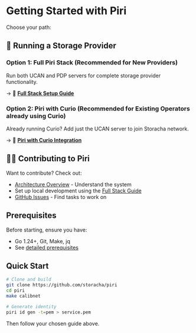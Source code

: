 # Getting Started with Piri

Choose your path:

## 🚀 Running a Storage Provider

### Option 1: Full Piri Stack (Recommended for New Providers)
Run both UCAN and PDP servers for complete storage provider functionality.

→ 📖 **[Full Stack Setup Guide](./integrations/full-stack-setup.md)**

### Option 2: Piri with Curio (Recommended for Existing Operators already using Curio)
Already running Curio? Add just the UCAN server to join Storacha network.

→ 📖 **[Piri with Curio Integration](./integrations/piri-with-curio.md)**

## 👩‍💻 Contributing to Piri

Want to contribute? Check out:
- [Architecture Overview](./architecture.md) - Understand the system
- Set up local development using the [Full Stack Guide](./integrations/full-stack-setup.md)
- [GitHub Issues](https://github.com/storacha/piri/issues) - Find tasks to work on

## Prerequisites

Before starting, ensure you have:
- Go 1.24+, Git, Make, jq
- See [detailed prerequisites](./common/prerequisites.md)

## Quick Start

```bash
# Clone and build
git clone https://github.com/storacha/piri
cd piri
make calibnet

# Generate identity
piri id gen -t=pem > service.pem
```

Then follow your chosen guide above.

